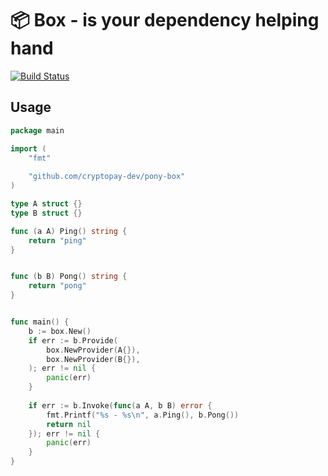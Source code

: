 # 📦 Box - is your dependency helping hand
[![Build Status](https://travis-ci.org/cryptopay-dev/pony-box.svg?branch=master)](https://travis-ci.org/cryptopay-dev/pony-box)

## Usage
```go
package main

import (
	"fmt"
	
	"github.com/cryptopay-dev/pony-box"
)

type A struct {}
type B struct {}

func (a A) Ping() string {
	return "ping"
}


func (b B) Pong() string {
	return "pong"
}


func main() {
    b := box.New()
    if err := b.Provide(
    	box.NewProvider(A{}), 
    	box.NewProvider(B{}),
    ); err != nil {
    	panic(err)
    }
    
    if err := b.Invoke(func(a A, b B) error {
    	fmt.Printf("%s - %s\n", a.Ping(), b.Pong())
    	return nil
    }); err != nil {
    	panic(err)
    }
}
```